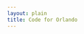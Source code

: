 ```yaml
---
layout: plain
title: Code for Orlando
---
```

<script type="text/javascript">


bugs_needing_help = new Array();
// when, bug url, repository name, conributors_url

function parse_help_needed_results(req, repository_name, issues_url_description, contributors_url) {
  if (! req.responseText) { return; }
  bug_list = JSON.parse(req.responseText);
  if (bug_list) {
    console.log("want to load " + bug_list + " into bug list for " + repository_name);
  } else {
    console.log("no interesting bugs in " + repository_name)
  }
}

function poll_help_needed(repository_name, issues_url_description, contributors_url) {
  req = new XMLHttpRequest();
  req.addEventListener("load", function() { return parse_help_needed_results(req, repository_name, issues_url_description, contributors_url); });
  req.open("GET", issues_url_description.replace("{/number}", "?assignee=none&amp;labels=help%20wanted"));
  req.send();
}

{% for repository in site.github.public_repositories %}poll_help_needed('{{ repository.name }}', '{{ repository.issues_url }}', '{{ repository.contributors_url }}');
{% endfor %}
</script>
